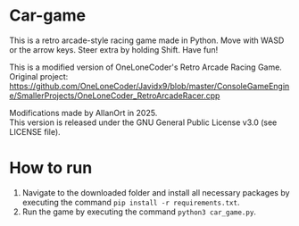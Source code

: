 # Car-game

This is a retro arcade-style racing game made in Python. Move with WASD or the arrow keys. Steer extra by holding Shift. Have fun!

This is a modified version of OneLoneCoder's Retro Arcade Racing Game.  
Original project: https://github.com/OneLoneCoder/Javidx9/blob/master/ConsoleGameEngine/SmallerProjects/OneLoneCoder_RetroArcadeRacer.cpp

Modifications made by AllanOrt in 2025.  
This version is released under the GNU General Public License v3.0 (see LICENSE file).

# How to run
1. Navigate to the downloaded folder and install all necessary packages by executing the command `pip install -r requirements.txt`.
2. Run the game by executing the command `python3 car_game.py`.
